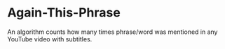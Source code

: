 # Again-This-Phrase
An algorithm counts how many times phrase/word was mentioned in any YouTube video with subtitles. 
